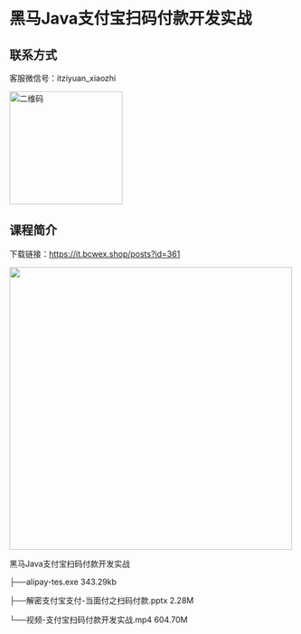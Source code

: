 # 黑马Java支付宝扫码付款开发实战

## 联系方式

客服微信号：itziyuan_xiaozhi

<img src="https://ziyuanyun.oss-cn-guangzhou.aliyuncs.com/common/20240614073449/666b82192834a.jpg" width="200" height="200" alt="二维码">

## 课程简介

下载链接：https://it.bcwex.shop/posts?id=361

<img src="https://ziyuanyun.oss-cn-guangzhou.aliyuncs.com/yun/20240515151844/664461d4dbdac.jpg" width="500" alt="">

  黑马Java支付宝扫码付款开发实战



 ├──alipay-tes.exe 343.29kb

 ├──解密支付宝支付-当面付之扫码付款.pptx 2.28M

 └──视频-支付宝扫码付款开发实战.mp4 604.70M

  